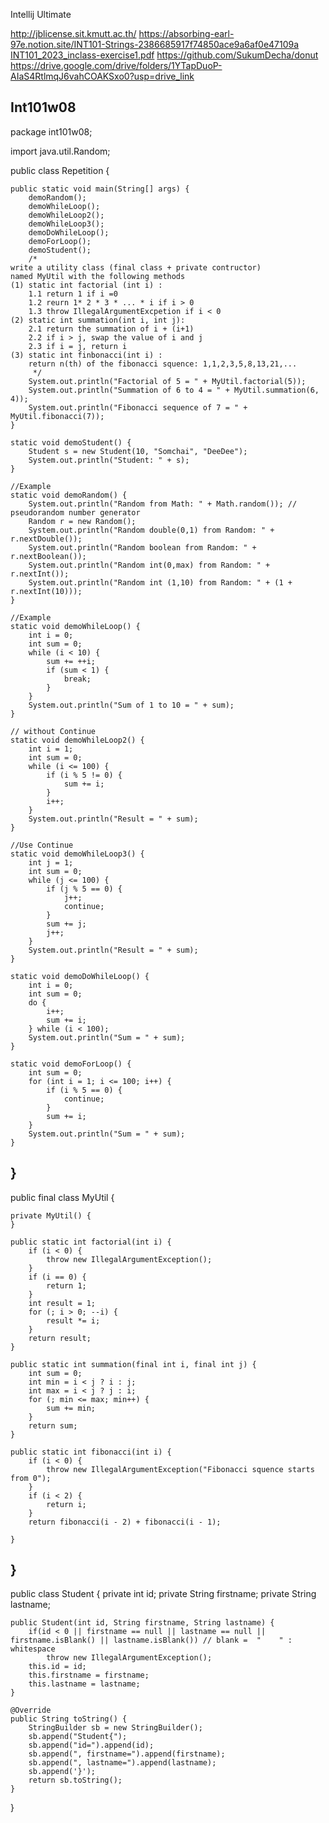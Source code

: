 Intellij Ultimate

http://jblicense.sit.kmutt.ac.th/
https://absorbing-earl-97e.notion.site/INT101-Strings-2386685917f74850ace9a6af0e47109a
[INT101_2023_inclass-exercise1.pdf](https://github.com/isola513i/ProjectJava/files/13220196/INT101_2023_inclass-exercise1.pdf)
https://github.com/SukumDecha/donut https://drive.google.com/drive/folders/1YTapDuoP-AIaS4RtlmqJ6vahCOAKSxo0?usp=drive_link

Int101w08
-------------------------------------------------------------------------------------------------------------------------------------------------------------------------------------------------------------------
package int101w08;

import java.util.Random;

public class Repetition {

    public static void main(String[] args) {
        demoRandom();
        demoWhileLoop();
        demoWhileLoop2();
        demoWhileLoop3();
        demoDoWhileLoop();
        demoForLoop();
        demoStudent();
        /*
    write a utility class (final class + private contructor)
    named MyUtil with the following methods
    (1) static int factorial (int i) :
        1.1 return 1 if i =0
        1.2 reurn 1* 2 * 3 * ... * i if i > 0
        1.3 throw IllegalArgumentExcpetion if i < 0
    (2) static int summation(int i, int j):
        2.1 return the summation of i + (i+1)
        2.2 if i > j, swap the value of i and j
        2.3 if i = j, return i 
    (3) static int finbonacci(int i) :
        return n(th) of the fibonacci squence: 1,1,2,3,5,8,13,21,...
         */
        System.out.println("Factorial of 5 = " + MyUtil.factorial(5));
        System.out.println("Summation of 6 to 4 = " + MyUtil.summation(6, 4));
        System.out.println("Fibonacci sequence of 7 = " + MyUtil.fibonacci(7));
    }

    static void demoStudent() {
        Student s = new Student(10, "Somchai", "DeeDee");
        System.out.println("Student: " + s);
    }

    //Example
    static void demoRandom() {
        System.out.println("Random from Math: " + Math.random()); // pseudorandom number generator
        Random r = new Random();
        System.out.println("Random double(0,1) from Random: " + r.nextDouble());
        System.out.println("Random boolean from Random: " + r.nextBoolean());
        System.out.println("Random int(0,max) from Random: " + r.nextInt());
        System.out.println("Random int (1,10) from Random: " + (1 + r.nextInt(10)));
    }

    //Example
    static void demoWhileLoop() {
        int i = 0;
        int sum = 0;
        while (i < 10) {
            sum += ++i;
            if (sum < 1) {
                break;
            }
        }
        System.out.println("Sum of 1 to 10 = " + sum);
    }

    // without Continue   
    static void demoWhileLoop2() {
        int i = 1;
        int sum = 0;
        while (i <= 100) {
            if (i % 5 != 0) {
                sum += i;
            }
            i++;
        }
        System.out.println("Result = " + sum);
    }

    //Use Continue
    static void demoWhileLoop3() {
        int j = 1;
        int sum = 0;
        while (j <= 100) {
            if (j % 5 == 0) {
                j++;
                continue;
            }
            sum += j;
            j++;
        }
        System.out.println("Result = " + sum);
    }

    static void demoDoWhileLoop() {
        int i = 0;
        int sum = 0;
        do {
            i++;
            sum += i;
        } while (i < 100);
        System.out.println("Sum = " + sum);
    }

    static void demoForLoop() {
        int sum = 0;
        for (int i = 1; i <= 100; i++) {
            if (i % 5 == 0) {
                continue;
            }
            sum += i;
        }
        System.out.println("Sum = " + sum);
    }

}
-------------------------------------------------------------------------------------------------------------------------------------------------------------------------------------------------------------------
public final class MyUtil {

    private MyUtil() {
    }

    public static int factorial(int i) {
        if (i < 0) {
            throw new IllegalArgumentException();
        }
        if (i == 0) {
            return 1;
        }
        int result = 1;
        for (; i > 0; --i) {
            result *= i;
        }
        return result;
    }

    public static int summation(final int i, final int j) {
        int sum = 0;
        int min = i < j ? i : j;
        int max = i < j ? j : i;
        for (; min <= max; min++) {
            sum += min;
        }
        return sum;
    }

    public static int fibonacci(int i) {
        if (i < 0) {
            throw new IllegalArgumentException("Fibonacci squence starts from 0");
        }
        if (i < 2) {
            return i;
        }
        return fibonacci(i - 2) + fibonacci(i - 1);

    }
}
-------------------------------------------------------------------------------------------------------------------------------------------------------------------------------------------------------------------

public class Student {
    private int id;
    private String firstname;
    private String lastname;

    public Student(int id, String firstname, String lastname) {
        if(id < 0 || firstname == null || lastname == null || firstname.isBlank() || lastname.isBlank()) // blank =  "    " : whitespace
            throw new IllegalArgumentException();
        this.id = id;
        this.firstname = firstname;
        this.lastname = lastname;
    }

    @Override
    public String toString() {
        StringBuilder sb = new StringBuilder();
        sb.append("Student{");
        sb.append("id=").append(id);
        sb.append(", firstname=").append(firstname);
        sb.append(", lastname=").append(lastname);
        sb.append('}');
        return sb.toString();
    }

}
